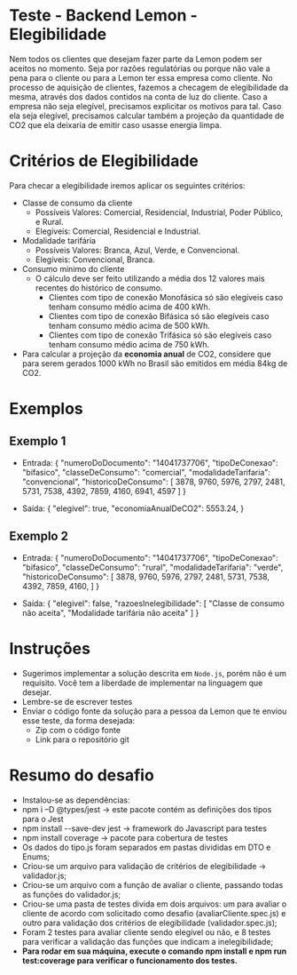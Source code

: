 # Teste - Backend Lemon - Elegibilidade

Nem todos os clientes que desejam fazer parte da Lemon podem ser aceitos no momento. Seja por razões regulatórias ou porque não vale a pena para o cliente ou para a Lemon ter essa empresa como cliente. No processo de aquisição de clientes, fazemos a checagem de elegibilidade da mesma, através dos dados contidos na conta de luz do cliente. Caso a empresa não seja elegível, precisamos explicitar os motivos para tal. Caso ela seja elegível, precisamos calcular também a projeção da quantidade de CO2 que ela deixaria de emitir caso usasse energia limpa.

# Critérios de Elegibilidade

Para checar a elegibilidade iremos aplicar os seguintes critérios:

- Classe de consumo da cliente
  - Possíveis Valores: Comercial, Residencial, Industrial, Poder Público, e Rural.
  - Elegíveis: Comercial, Residencial e Industrial.
- Modalidade tarifária
  - Possíveis Valores: Branca, Azul, Verde, e Convencional.
  - Elegíveis: Convencional, Branca.
- Consumo mínimo do cliente
  - O cálculo deve ser feito utilizando a média dos 12 valores mais recentes do histórico de consumo.
    - Clientes com tipo de conexão Monofásica só são elegíveis caso tenham consumo médio acima de 400 kWh.
    - Clientes com tipo de conexão Bifásica só são elegíveis caso tenham consumo médio acima de 500 kWh.
    - Clientes com tipo de conexão Trifásica só são elegíveis caso tenham consumo médio acima de 750 kWh.
- Para calcular a projeção da **economia anual** de CO2, considere que para serem gerados 1000 kWh no Brasil são emitidos em média 84kg de CO2.

# Exemplos

## Exemplo 1

- Entrada:
  {
  "numeroDoDocumento": "14041737706",
  "tipoDeConexao": "bifasico",
  "classeDeConsumo": "comercial",
  "modalidadeTarifaria": "convencional",
  "historicoDeConsumo": [
  3878,
  9760,
  5976,
  2797,
  2481,
  5731,
  7538,
  4392,
  7859,
  4160,
  6941,
  4597
  ]
  }

- Saída:
  {
  "elegivel": true,
  "economiaAnualDeCO2": 5553.24,
  }

## Exemplo 2

- Entrada:
  {
  "numeroDoDocumento": "14041737706",
  "tipoDeConexao": "bifasico",
  "classeDeConsumo": "rural",
  "modalidadeTarifaria": "verde",
  "historicoDeConsumo": [
  3878,
  9760,
  5976,
  2797,
  2481,
  5731,
  7538,
  4392,
  7859,
  4160,
  ]
  }

- Saída:
  {
  "elegivel": false,
  "razoesInelegibilidade": [
  "Classe de consumo não aceita",
  "Modalidade tarifária não aceita"
  ]
  }

# Instruções

- Sugerimos implementar a solução descrita em `Node.js`, porém não é um requisito. Você tem a liberdade de implementar na linguagem que desejar.
- Lembre-se de escrever testes
- Enviar o código fonte da solução para a pessoa da Lemon que te enviou esse teste, da forma desejada:
  - Zip com o código fonte
  - Link para o repositório git

# Resumo do desafio

- Instalou-se as dependências:
- npm i –D @types/jest -> este pacote contém as definições dos tipos para o Jest
- npm install --save-dev jest -> framework do Javascript para testes
- npm install coverage -> pacote para cobertura de testes
- Os dados do tipo.js foram separados em pastas divididas em DTO e Enums;
- Criou-se um arquivo para validação de critérios de elegibilidade -> validador.js;
- Criou-se um arquivo com a função de avaliar o cliente, passando todas as funções do validador.js;
- Criou-se uma pasta de testes divida em dois arquivos: um para avaliar o cliente de acordo com solicitado como desafio (avaliarCliente.spec.js) e outro para validação dos critérios de elegibilidade (validador.spec.js);
- Foram 2 testes para avaliar cliente sendo elegível ou não, e 8 testes para verificar a validação das funções que indicam a inelegibilidade;
- **Para rodar em sua máquina, execute o comando npm install e npm run test:coverage para verificar o funcionamento dos testes.**
